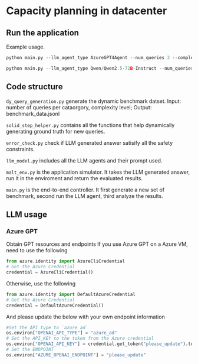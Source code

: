 # Capacity planning in datacenter
## Run the application
Example usage.
```python
python main.py --llm_agent_type AzureGPT4Agent --num_queries 3 --complexity_level level1 level2 --output_dir logs/llm_agents --output_file gpt4o.jsonl --dynamic_benchmark_path data/benchmark_malt.jsonl
```

```python
python main.py --llm_agent_type Qwen/Qwen2.5-72B-Instruct --num_queries 3 --complexity_level level1 --output_dir logs/llm_agents --output_file qwen.jsonl --dynamic_benchmark_path data/benchmark_malt.jsonl
```

## Code structure
`dy_query_generation.py` generate the dynamic benchmark datset. Input: number of queries per cataorgory, complexity level; Output: benchmark_data.jsonl

`solid_step_helper.py` contains all the functions that help dynamically generating ground truth for new queries.

`error_check.py` check if LLM generated answer satisify all the safety constraints.

`llm_model.py` includes all the LLM agents and their prompt used.

`malt_env.py` is the application simulator. It takes the LLM generated answer, run it in the enviroment and return the evaluated results.

`main.py` is the end-to-end controller. It first generate a new set of benchmark, second run the LLM agent, third analyze the results.

## LLM usage
### Azure GPT
Obtain GPT resources and endpoints
If you use Azure GPT on a Azure VM, need to use the following
```python
from azure.identity import AzureCliCredential
# Get the Azure Credential
credential = AzureCliCredential()
```
Otherwise, use the following
```python
from azure.identity import DefaultAzureCredential
# Get the Azure Credential
credential = DefaultAzureCredential()
```
And please update the below with your own endpoint information
```python
#Set the API type to `azure_ad`
os.environ["OPENAI_API_TYPE"] = "azure_ad"
# Set the API_KEY to the token from the Azure credential
os.environ["OPENAI_API_KEY"] = credential.get_token("please_update").token
# Set the ENDPOINT
os.environ["AZURE_OPENAI_ENDPOINT"] = "please_update"
```



